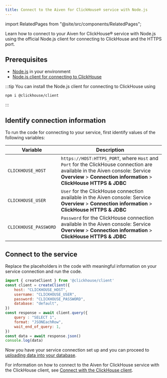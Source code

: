 ```yaml
---
title: Connect to the Aiven for ClickHouse® service with Node.js
---
```


import RelatedPages from "@site/src/components/RelatedPages";

Learn how to connect to your Aiven for ClickHouse® service with Node.js
using the official Node.js client for connecting to ClickHouse and the
HTTPS port.

## Prerequisites

-   [Node.js](https://nodejs.org/en/download/) in your environment
-   [Node.js client for connecting to
    ClickHouse](https://clickhouse.com/docs/en/integrations/language-clients/javascript#environment-requirements-nodejs)

:::tip
You can install the Node.js client for connecting to ClickHouse using

```shell
npm i @clickhouse/client
```
:::

## Identify connection information

To run the code for connecting to your service, first identify values of
the following variables:

|       Variable        |                                                                                             Description                                                                                              |
|-----------------------|------------------------------------------------------------------------------------------------------------------------------------------------------------------------------------------------------|
| `CLICKHOUSE_HOST`     | `https://HOST:HTTPS_PORT`, where `Host` and `Port` for the ClickHouse connection are available in the Aiven console: Service **Overview** > **Connection information** > **ClickHouse HTTPS & JDBC** |
| `CLICKHOUSE_USER`     | `User` for the ClickHouse connection available in the Aiven console: Service **Overview** > **Connection information** > **ClickHouse HTTPS & JDBC**                                                 |
| `CLICKHOUSE_PASSWORD` | `Password` for the ClickHouse connection available in the Aiven console: Service **Overview** > **Connection information** > **ClickHouse HTTPS & JDBC**                                             |

## Connect to the service

Replace the placeholders in the code with meaningful information on your
service connection and run the code.

```javascript
import { createClient } from '@clickhouse/client'
const client = createClient({
    host: "CLICKHOUSE_HOST",
    username: "CLICKHOUSE_USER",
    password: "CLICKHOUSE_PASSWORD",
    database: "default",
})
const response = await client.query({
    query : "SELECT 1",
    format: "JSONEachRow",
    wait_end_of_query: 1,
})
const data = await response.json()
console.log(data)
```

Now you have your service connection set up and you can proceed to
[uploading data into your database](/docs/products/clickhouse/get-started#load-a-dataset).

<RelatedPages/>

For information on how to connect to the Aiven for ClickHouse service
with the ClickHouse client, see
[Connect with the ClickHouse client](/docs/products/clickhouse/howto/connect-with-clickhouse-cli).
